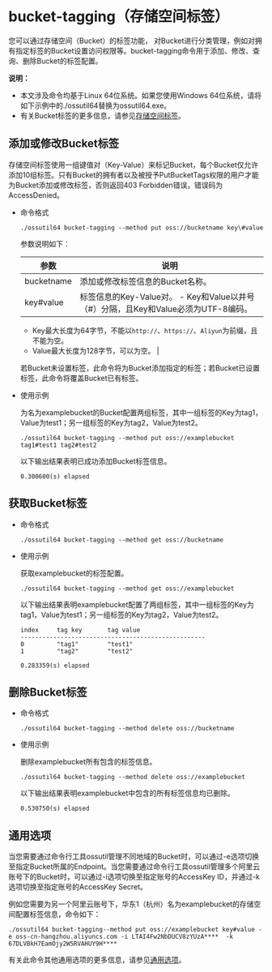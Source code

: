 # bucket-tagging（存储空间标签）

您可以通过存储空间（Bucket）的标签功能， 对Bucket进行分类管理，例如对拥有指定标签的Bucket设置访问权限等。bucket-tagging命令用于添加、修改、查询、删除Bucket的标签配置。

**说明：**

-   本文涉及命令均基于Linux 64位系统。如果您使用Windows 64位系统，请将如下示例中的./ossutil64替换为ossutil64.exe。
-   有关Bucket标签的更多信息，请参见[存储空间标签](/intl.zh-CN/开发指南/存储空间（Bucket）/存储空间标签.md)。

## 添加或修改Bucket标签

存储空间标签使用一组键值对（Key-Value）来标记Bucket，每个Bucket仅允许添加10组标签。只有Bucket的拥有者以及被授予PutBucketTags权限的用户才能为Bucket添加或修改标签，否则返回403 Forbidden错误，错误码为AccessDenied。

-   命令格式

    ```
    ./ossutil64 bucket-tagging --method put oss://bucketname key\#value
    ```

    参数说明如下：

    |参数|说明|
    |--|--|
    |bucketname|添加或修改标签信息的Bucket名称。|
    |key\#value|标签信息的Key-Value对。    -   Key和Value以井号（\#）分隔，且Key和Value必须为UTF-8编码。
    -   Key最大长度为64字节，不能以`http://`、`https://`、`Aliyun`为前缀，且不能为空。
    -   Value最大长度为128字节，可以为空。 |

    若Bucket未设置标签，此命令将为Bucket添加指定的标签；若Bucket已设置标签，此命令将覆盖Bucket已有标签。

-   使用示例

    为名为examplebucket的Bucket配置两组标签，其中一组标签的Key为tag1，Value为test1；另一组标签的Key为tag2，Value为test2。

    ```
    ./ossutil64 bucket-tagging --method put oss://examplebucket  tag1#test1 tag2#test2
    ```

    以下输出结果表明已成功添加Bucket标签信息。

    ```
    0.300600(s) elapsed
    ```


## 获取Bucket标签

-   命令格式

    ```
    ./ossutil64 bucket-tagging --method get oss://bucketname
    ```

-   使用示例

    获取examplebucket的标签配置。

    ```
    ./ossutil64 bucket-tagging --method get oss://examplebucket
    ```

    以下输出结果表明examplebucket配置了两组标签，其中一组标签的Key为tag1，Value为test1；另一组标签的Key为tag2，Value为test2。

    ```
    index     tag key       tag value
    ---------------------------------------------------
    0         "tag1"        "test1"
    1         "tag2"        "test2"
    
    0.283359(s) elapsed
    ```


## 删除Bucket标签

-   命令格式

    ```
    ./ossutil64 bucket-tagging --method delete oss://bucketname 
    ```

-   使用示例

    删除examplebucket所有包含的标签信息。

    ```
    ./ossutil64 bucket-tagging --method delete oss://examplebucket
    ```

    以下输出结果表明examplebucket中包含的所有标签信息均已删除。

    ```
    0.530750(s) elapsed
    ```


## 通用选项

当您需要通过命令行工具ossutil管理不同地域的Bucket时，可以通过-e选项切换至指定Bucket所属的Endpoint。当您需要通过命令行工具ossutil管理多个阿里云账号下的Bucket时，可以通过-i选项切换至指定账号的AccessKey ID，并通过-k选项切换至指定账号的AccessKey Secret。

例如您需要为另一个阿里云账号下，华东1（杭州）名为examplebucket的存储空间配置标签信息，命令如下：

```
./ossutil64 bucket-tagging--method put oss://examplebucket key#value -e oss-cn-hangzhou.aliyuncs.com -i LTAI4Fw2NbDUCV8zYUzA****  -k 67DLVBkH7EamOjy2W5RVAHUY9H****
```

有关此命令其他通用选项的更多信息，请参见[通用选项](/intl.zh-CN/常用工具/命令行工具ossutil/查看选项.md)。

